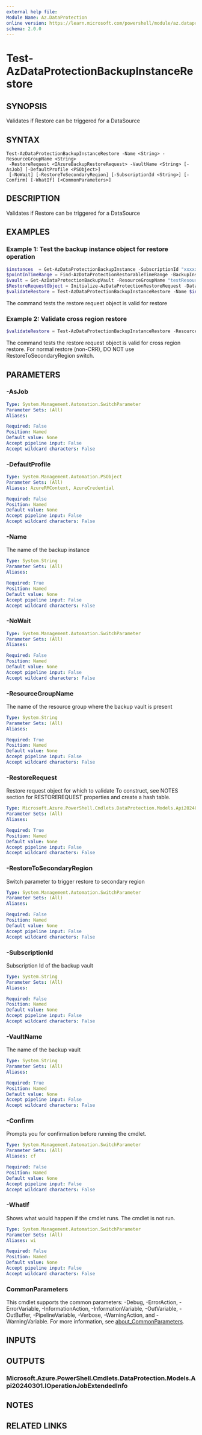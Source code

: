 ```yaml
---
external help file:
Module Name: Az.DataProtection
online version: https://learn.microsoft.com/powershell/module/az.dataprotection/test-azdataprotectionbackupinstancerestore
schema: 2.0.0
---
```


# Test-AzDataProtectionBackupInstanceRestore

## SYNOPSIS
Validates if Restore can be triggered for a DataSource

## SYNTAX

```
Test-AzDataProtectionBackupInstanceRestore -Name <String> -ResourceGroupName <String>
 -RestoreRequest <IAzureBackupRestoreRequest> -VaultName <String> [-AsJob] [-DefaultProfile <PSObject>]
 [-NoWait] [-RestoreToSecondaryRegion] [-SubscriptionId <String>] [-Confirm] [-WhatIf] [<CommonParameters>]
```

## DESCRIPTION
Validates if Restore can be triggered for a DataSource

## EXAMPLES

### Example 1: Test the backup instance object for restore operation
```powershell
$instances  = Get-AzDataProtectionBackupInstance -SubscriptionId "xxxxxxxx-xxxx-xxxx-xxxx-xxxxxxxxxxxx" -ResourceGroupName "testResourceGroup" -VaultName "testVault" 
$pointInTimeRange = Find-AzDataProtectionRestorableTimeRange -BackupInstanceName $instances[0].BackupInstanceName -ResourceGroupName "testResourceGroup" -SubscriptionId "xxxxxxxx-xxxx-xxxx-xxxx-xxxxxxxxxxxx" -VaultName "testVault" -SourceDataStoreType OperationalStore -StartTime (Get-Date).AddDays(-30).ToString("yyyy-MM-ddTHH:mm:ss.0000000Z") -EndTime (Get-Date).AddDays(0).ToString("yyyy-MM-ddTHH:mm:ss.0000000Z")
$vault = Get-AzDataProtectionBackupVault -ResourceGroupName "testResourceGroup" -SubscriptionId "xxxxxxxx-xxxx-xxxx-xxxx-xxxxxxxxxxxx" -VaultName "testVault"
$RestoreRequestObject = Initialize-AzDataProtectionRestoreRequest -DatasourceType AzureBlob -SourceDataStore OperationalStore -RestoreLocation $vault.Location -RestoreType OriginalLocation -BackupInstance $instances[0] -PointInTime (Get-Date -Date $pointInTimeRange.RestorableTimeRange.EndTime)
$validateRestore = Test-AzDataProtectionBackupInstanceRestore -Name $instances[0].Name -ResourceGroupName "testResourceGroup" -SubscriptionId "xxxxxxxx-xxxx-xxxx-xxxx-xxxxxxxxxxxx" -VaultName "testVault" -RestoreRequest $RestoreRequestObject
```

The command tests the restore request object is valid for restore

### Example 2: Validate cross region restore
```powershell
$validateRestore = Test-AzDataProtectionBackupInstanceRestore -ResourceGroupName $ResourceGroupName -Name $instance[0].Name -VaultName $VaultName -RestoreRequest $RestoreRequestObject -SubscriptionId $SubscriptionId -RestoreToSecondaryRegion
```

The command tests the restore request object is valid for cross region restore.
For normal restore (non-CRR), DO NOT use RestoreToSecondaryRegion switch.

## PARAMETERS

### -AsJob


```yaml
Type: System.Management.Automation.SwitchParameter
Parameter Sets: (All)
Aliases:

Required: False
Position: Named
Default value: None
Accept pipeline input: False
Accept wildcard characters: False
```

### -DefaultProfile


```yaml
Type: System.Management.Automation.PSObject
Parameter Sets: (All)
Aliases: AzureRMContext, AzureCredential

Required: False
Position: Named
Default value: None
Accept pipeline input: False
Accept wildcard characters: False
```

### -Name
The name of the backup instance

```yaml
Type: System.String
Parameter Sets: (All)
Aliases:

Required: True
Position: Named
Default value: None
Accept pipeline input: False
Accept wildcard characters: False
```

### -NoWait


```yaml
Type: System.Management.Automation.SwitchParameter
Parameter Sets: (All)
Aliases:

Required: False
Position: Named
Default value: None
Accept pipeline input: False
Accept wildcard characters: False
```

### -ResourceGroupName
The name of the resource group where the backup vault is present

```yaml
Type: System.String
Parameter Sets: (All)
Aliases:

Required: True
Position: Named
Default value: None
Accept pipeline input: False
Accept wildcard characters: False
```

### -RestoreRequest
Restore request object for which to validate
To construct, see NOTES section for RESTOREREQUEST properties and create a hash table.

```yaml
Type: Microsoft.Azure.PowerShell.Cmdlets.DataProtection.Models.Api20240301.IAzureBackupRestoreRequest
Parameter Sets: (All)
Aliases:

Required: True
Position: Named
Default value: None
Accept pipeline input: False
Accept wildcard characters: False
```

### -RestoreToSecondaryRegion
Switch parameter to trigger restore to secondary region

```yaml
Type: System.Management.Automation.SwitchParameter
Parameter Sets: (All)
Aliases:

Required: False
Position: Named
Default value: None
Accept pipeline input: False
Accept wildcard characters: False
```

### -SubscriptionId
Subscription Id of the backup vault

```yaml
Type: System.String
Parameter Sets: (All)
Aliases:

Required: False
Position: Named
Default value: None
Accept pipeline input: False
Accept wildcard characters: False
```

### -VaultName
The name of the backup vault

```yaml
Type: System.String
Parameter Sets: (All)
Aliases:

Required: True
Position: Named
Default value: None
Accept pipeline input: False
Accept wildcard characters: False
```

### -Confirm
Prompts you for confirmation before running the cmdlet.

```yaml
Type: System.Management.Automation.SwitchParameter
Parameter Sets: (All)
Aliases: cf

Required: False
Position: Named
Default value: None
Accept pipeline input: False
Accept wildcard characters: False
```

### -WhatIf
Shows what would happen if the cmdlet runs.
The cmdlet is not run.

```yaml
Type: System.Management.Automation.SwitchParameter
Parameter Sets: (All)
Aliases: wi

Required: False
Position: Named
Default value: None
Accept pipeline input: False
Accept wildcard characters: False
```

### CommonParameters
This cmdlet supports the common parameters: -Debug, -ErrorAction, -ErrorVariable, -InformationAction, -InformationVariable, -OutVariable, -OutBuffer, -PipelineVariable, -Verbose, -WarningAction, and -WarningVariable. For more information, see [about_CommonParameters](http://go.microsoft.com/fwlink/?LinkID=113216).

## INPUTS

## OUTPUTS

### Microsoft.Azure.PowerShell.Cmdlets.DataProtection.Models.Api20240301.IOperationJobExtendedInfo

## NOTES

## RELATED LINKS


